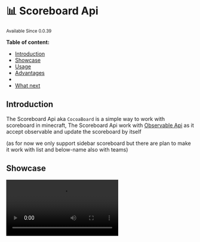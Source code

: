 # 📊 Scoreboard Api

<sup>
Available Since 0.0.39
</sup>

**Table of content:**
- [Introduction](#introduction)
- [Showcase](#showcase)
- [Usage](#usage)
- [Advantages](#advantages)
- [](#include-in-your-project)
- [What next](#what-next)

## Introduction
The Scoreboard Api aka `CocoaBoard` is a simple way to work with scoreboard in minecraft,
The Scoreboard Api work with [Observable Api](observable.md) as it accept observable and update the scoreboard by itself

(as for now we only support sidebar scoreboard but there are plan to make it work with list and below-name also with teams)

## Showcase

<video src="scoreboard-showcase.mp4" preview-src="scoreboard-showcase.png" />

<video src="scoreboard-helloworld.mp4" preview-src="scoreboard-hellowolrd.png" />

<video src="scoreboard-system-info.mp4" preview-src="scoreboard-system-info.png" />

<img src="scoreboard-animation.gif"  alt="Scoreboard-animation.gif"/>

## Usage
First we will want to create BoardManager
<tabs>
<tab title="BoardManager.java">

```java
public class BoardManager {
    private final Map<UUID, CocoaBoard> boards = new HashMap<>();
    private final MutableObservable<Long> heartbeatTime;
    private BukkitTask cprTask;

    public BoardManager() {
        this.heartbeatTime = Observable.mutable(0L);
    }

    public void initialize(JavaPlugin plugin) {
        if (cprTask != null)
            return;

        cprTask = new BukkitRunnable() {
            @Override
            public void run() {
                heartbeat();
            }
        }.runTaskTimer(plugin, 0, 1);
    }

    public void heartbeat() {
        long startTime = System.currentTimeMillis();

        for (CocoaBoard board : boards.values())
            board.heartbeat();

        long endTime = System.currentTimeMillis();
        
        // can be used to get duration of heartbeat
        heartbeatTime.set(endTime - startTime); 
    }

    public CocoaBoard getBoard(Player player) {
        return boards.computeIfAbsent(
                player.getUniqueId(), 
                uuid -> SpigotCocoaBoard.create(
                        player, // Player to create scoreboard for
                        "example", // Objective id
                        Component.text("Test") // name could be observable
                )
        );
    }

    public void unregisterBoard(UUID targetUUID) {
        CocoaBoard board = boards.remove(targetUUID);
        if (board != null)
            board.delete();
    }
    
    public void disable() {
        if (cprTask == null)
            return;

        cprTask.cancel();
        cprTask = null;

        for (CocoaBoard board : boards.values())
            board.delete();


        boards.clear();
    }

    // Getters
    public Observable<Long> getHeartbeatTime() {
        return heartbeatTime;
    }
}
```

</tab>
</tabs>

## Advantages

## Include in your project
<tabs>
<tab title="Standalone">
<tabs>
<tab title="Maven">

```xml
<dependencies>
<dependency>
    <groupId>dev.apartium.cocoa-beans</groupId>
    <artifactId>cocoa-beans-scoreboard</artifactId>
    <version>%version%</version>
</dependency>
</dependencies>
```

</tab>

<tab title="Gradle">

```groovy
repositories {
    mavenCentral()
}

dependencies {
    compileOnly("dev.apartium.cocoa-beans:cocoa-beans-scoreboard:%version%")
}
```

</tab>

<tab title="Gradle - Kotlin">

```kotlin
repositories {
    mavenCentral()
}

dependencies {
    compileOnly("dev.apartium.cocoa-beans:cocoa-beans-scoreboard:%version%")
}
```

</tab>
</tabs>
</tab>
<tab title="Spigot">
<tabs>
<tab title="Maven">

```xml
<dependencies>
<dependency>
    <groupId>dev.apartium.cocoa-beans</groupId>
    <artifactId>cocoa-beans-scoreboard-spigot</artifactId>
    <version>%version%</version>
</dependency>
</dependencies>
```

</tab>

<tab title="Gradle">

```groovy
repositories {
    mavenCentral()
}

dependencies {
    compileOnly("dev.apartium.cocoa-beans:cocoa-beans-scoreboard-spigot:%version%")
}
```

</tab>

<tab title="Gradle - Kotlin">

```kotlin
repositories {
    mavenCentral()
}

dependencies {
    compileOnly("dev.apartium.cocoa-beans:cocoa-beans-scoreboard-spigot:%version%")
}
```

</tab>
</tabs>
</tab>
<tab title="Minestom">
<tabs>
<tab title="Maven">

```xml
<dependencies>
<dependency>
    <groupId>dev.apartium.cocoa-beans</groupId>
    <artifactId>cocoa-beans-scoreboard-minestom</artifactId>
    <version>%version%</version>
</dependency>
</dependencies>
```

</tab>

<tab title="Gradle">

```groovy
repositories {
    mavenCentral()
}

dependencies {
    compileOnly("dev.apartium.cocoa-beans:cocoa-beans-scoreboard-minestom:%version%")
}
```

</tab>

<tab title="Gradle - Kotlin">

```kotlin
repositories {
    mavenCentral()
}

dependencies {
    compileOnly("dev.apartium.cocoa-beans:cocoa-beans-scoreboard-minestom:%version%")
}
```

</tab>
</tabs>
</tab>
</tabs>

## What next
* [](animation.md)
* [Javadocs](https://cocoa-beans.apartium.net/%version%/scoreboard/net/apartium/cocoabeans/scoreboard/package-summary.html)
